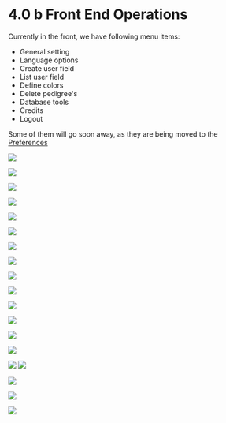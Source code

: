 # 4.0 b Front End Operations 


Currently in the front, we have following menu items:

* General setting 
* Language options 
* Create user field 
* List user field 
* Define colors 
* Delete pedigree's 
* Database tools 
* Credits 
* Logout 

Some of them will go soon away, as they are being moved to the [Preferences](3prerences.md)

![](../assets/image001.png)





![](../assets/frontAdmin001.png)

![](../assets/frontAdmin002.png)

![](../assets/frontAdmin003a.png)

![](../assets/frontAdmin003b.png)

![](../assets/frontAdmin003c.png)

![](../assets/frontAdmin003d.png)

![](../assets/frontAdmin003e.png)

![](../assets/frontAdmin003f.png)

![](../assets/frontAdmin003g.png)

![](../assets/frontAdmin003h.png)

![](../assets/frontAdmin003i.png)

![](../assets/frontAdmin003j.png)

![](../assets/frontAdmin003k.png)

![](../assets/frontAdmin004.png)
![](../assets/frontAdmin005.png)

![](../assets/frontAdmin006.png)

![](../assets/frontAdmin007.png)

![](../assets/frontAdmin008.png)
